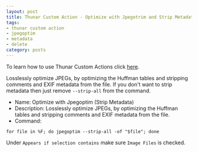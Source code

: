 ```yaml
---
layout: post
title: Thunar Custom Action - Optimize with Jpegotrim and Strip Metadata
tags:
- thunar custom action
- jpegoptim
- metadata
- delete
category: posts
---
```

To learn how to use Thunar Custom Actions click [here](https://birchwell.github.io/posts/thunar-custom-actions-tutorial-convert-video-to-avi/).

Losslessly optimize JPEGs, by optimizing the Huffman tables and stripping comments and EXIF metadata from the file. If you don't want to strip metadata then just remove `--strip-all` from the command.

* Name: Optimize with Jpegoptim (Strip Metadata)
* Description: Losslessly optimize JPEGs, by optimizing the Huffman tables and stripping comments and EXIF metadata from the file.
* Command: 

`for file in %F; do jpegoptim --strip-all -of "$file"; done`

Under `Appears if selection contains` make sure `Image Files` is checked.

